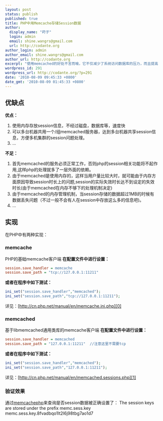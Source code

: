 ```yaml
---
layout: post
status: publish
published: true
title: PHP中用Memcache存储Session数据
author:
  display_name: "莳子"
  login: admin
  email: shine.wangrs@gmail.com
  url: http://codante.org
author_login: admin
author_email: shine.wangrs@gmail.com
author_url: http://codante.org
excerpt: "使用memcached的好处不言而喻，它不仅减少了系统访问数据库的压力，而且提高系统的反应速度。特别是做多台服务器集群时，memcached有效的解决了session共享的问题。架构确实变复杂了一些，但应用起来却极为简便，几乎不需要修改任何程序代码，通过修改几行配置信息即可实现。"
wordpress_id: 291
wordpress_url: http://codante.org/?p=291
date: '2010-08-09 09:45:33 +0800'
date_gmt: '2010-08-09 01:45:33 +0800'
---
```


## 优缺点

**优点：**

1. 使用内存存放session信息，不经过磁盘，数据库等，速度快
2. 可以多台机器共用一个/组memcached服务器，达到多台机器共享session信息，方便多机集群的session问题处理。
3. ...

**不足：**

1. 首先memcached的服务必须正常工作，否则php的session相关功能将不起作用,这样php的处理就多了一层外面的依赖。
2. 由于memcached是使用内存的，这样当用户量比较大时，就可能由于内存方面原因导致session时长上的问题,session的实际失效时长达不到设定的失效时长(由于memcached在内存不够下的处理机制决定)
3. 由于memcached的内存管理机制，当session存储的数据超过1MB的时候有数据丢失问题（不过一般不会有人在session中存放这么多的信息吧)。
4. ...

## 实现

在PHP中有两种实现：

### memcache

PHP的基础memcache客户端
**在配置文件中进行设置：**

```ini
session.save_handler = memcache
session.save_path = "tcp://127.0.0.1:11211"
```

**或者在程序中如下测试：**

```php
ini_set("session.save_handler","memcached");
ini_set("session.save_path","tcp://127.0.0.1:11211");
```

详见：[http://cn.php.net/manual/en/memcache.ini.php][0]

### memcached

基于libmemcached通用类库的memcache客户端
**在配置文件中进行设置：**

```ini
session.save_handler = memcached
session.save_path = "127.0.0.1:11211"  //注意这里不需要tcp
```

**或者在程序中如下测试：**

```php
ini_set("session.save_handler","memcached");
ini_set("session.save_path","127.0.0.1:11211");
```

详见：[http://cn.php.net/manual/en/memcached.sessions.php][1]

### 验证效果

通过[memcachephp][2]来查询是否session数据被正确设置了：
The session keys are stored under the prefix memc.sess.key
memc.sess.key.8fvadbqo1lt2l6j98tbg7ao1d7

[0]: http://cn.php.net/manual/en/memcache.ini.php
[1]: http://cn.php.net/manual/en/memcached.sessions.php
[2]: http://livebookmark.net/memcachephp/memcachephp.zip